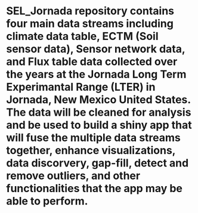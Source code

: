 # SEL_Jornada repository contains four main data streams including climate data table, ECTM (Soil sensor data), Sensor network data, and Flux table data collected over the years at the Jornada Long Term Experimantal Range (LTER) in Jornada, New Mexico United States. The data will be cleaned for analysis and be used to build a shiny app that will fuse the multiple data streams together, enhance visualizations, data discorvery, gap-fill, detect and remove outliers, and other functionalities that the app may be able to perform.
